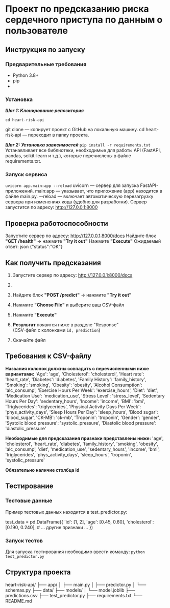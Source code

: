# Проект по предсказанию риска сердечного приступа по данным о пользователе

## Инструкция по запуску

### Предварительные требования

- Python 3.8+
- pip
- 
### Установка

***Шаг 1: Клонирование репозитория***
```git clone https://github.com/yourusername/heart-risk-api.git
cd heart-risk-api
```
git clone — копирует проект с GitHub на локальную машину.
cd heart-risk-api — переходит в папку проекта.

***Шаг 2: Установка зависимостей***
`pip install -r requirements.txt`
Устанавливает все библиотеки, необходимые для работы API (FastAPI, pandas, scikit-learn и т.д.), которые перечислены в файле requirements.txt.

### Запуск сервиса

`uvicorn app.main:app --reload`
uvicorn — сервер для запуска FastAPI-приложений.
main:app — указывает, что приложение (app) находится в файле main.py.
--reload — включает автоматическую перезагрузку сервера при изменениях кода (удобно для разработки).
Сервер запустится по адресу: http://127.0.0.1:8000

## Проверка работоспособности

Запустите сервер по адресу: http://127.0.0.1:8000/docs
Найдите блок **"GET /health"** → нажмите **"Try it out"**
Нажмите **"Execute"**
Ожидаемый ответ:
json
{"status":"OK"}

## Как получить предсказания

1. Запустите сервер по адресу: http://127.0.0.1:8000/docs
2. 
3. Найдите блок **"POST /predict"** → нажмите **"Try it out"**

4. Нажмите **"Choose File"** и выберите ваш CSV-файл  

5. Нажмите **"Execute"**

6. **Результат** появится ниже в разделе "Response"  
   (CSV-файл с колонками `id, prediction`)
   
7. Скачайте файл

## Требования к CSV-файлу

**Названия колонок должны совпадать с перечисленными ниже вариантами:**
        'Age': 'age',
        'Cholesterol': 'cholesterol',
        'Heart rate': 'heart_rate',
        'Diabetes': 'diabetes',
        'Family History': 'family_history',
        'Smoking': 'smoking',
        'Obesity': 'obesity',
        'Alcohol Consumption': 'alc_consump',
        'Exercise Hours Per Week': 'exercise_hours',
        'Diet': 'diet',
        'Medication Use': 'medication_use',
        'Stress Level': 'stress_level',
        'Sedentary Hours Per Day': 'sedentary_hours',
        'Income': 'income',
        'BMI': 'bmi',
        'Triglycerides': 'triglycerides',
        'Physical Activity Days Per Week': 'phys_activity_days',
        'Sleep Hours Per Day': 'sleep_hours',
        'Blood sugar': 'blood_sugar',
        'CK-MB': 'ck-mb',
        'Troponin': 'troponin',
        'Gender': 'gender',
        'Systolic blood pressure': 'systolic_pressure',
        'Diastolic blood pressure': 'diastolic_pressure'

**Необходимые для предсказания признаки представлены ниже:**
        'age', 'cholesterol', 'heart_rate', 'diabetes', 'family_history',
        'smoking', 'obesity', 'alc_consump', 'diet', 'medication_use',
        'sedentary_hours', 'income', 'bmi', 'triglycerides',
        'phys_activity_days', 'sleep_hours', 'troponin', 'systolic_pressure'

**Обязательно наличие столбца id**

## Тестирование

### Тестовые данные

Пример тестовых данных находится в test_predictor.py:

test_data = pd.DataFrame({
    'id': [1, 2],
    'age': [0.45, 0.60],
    'cholesterol': [0.190, 0.240],
    # ... другие признаки ...
})

### Запуск тестов
Для запуска тестирования необходимо ввести команду:
`python test_predictor.py`

## Структура проекта

heart-risk-api/
├── app/
│   ├── main.py
│   ├── predictor.py
│   └── schemas.py
├── data/
├── models/
│   └── model.joblib
├── predictions.csv
├── test_predictor.py
├── requirements.txt
└── README.md




